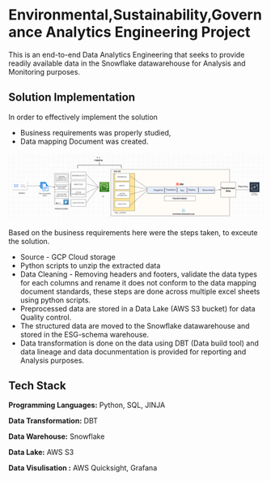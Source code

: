 # Environmental,Sustainability,Governance Analytics Engineering Project

This is an end-to-end Data Analytics Engineering that seeks to provide readily available data in the Snowflake datawarehouse for Analysis and Monitoring purposes. 

## Solution Implementation
In order to effectively implement the solution
- Business requirements was properly studied,
- Data mapping Document was created.

![Data architecture](data-architecture/esg_ana_eng_arc.draw.io-Page-1.drawio.png)


Based on the business requirements here were the steps taken, to exceute the solution.
- Source - GCP Cloud storage
- Python scripts to unzip the extracted data
- Data Cleaning - Removing headers and footers, validate the data types for each columns and rename it does not conform to the data mapping document standards, these steps are done  across multiple excel sheets using python scripts.
- Preprocessed data are stored in a Data Lake (AWS S3 bucket) for data Quality control.
-  The structured data are moved to the Snowflake datawarehouse and stored in the ESG-schema warehouse.
- Data transformation is done on the data using DBT (Data build tool) and data lineage and data docunmentation is provided for reporting and Analysis purposes.


## Tech Stack

**Programming Languages:** Python, SQL, JINJA

**Data Transformation:** DBT 

**Data Warehouse:** Snowflake

**Data Lake:** AWS S3

**Data Visulisation :** AWS Quicksight, Grafana 



